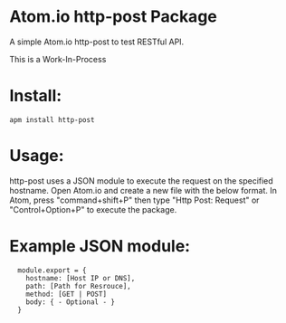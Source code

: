 # Atom.io http-post Package

A simple Atom.io http-post to test RESTful API.

This is a Work-In-Process

# Install:
```
apm install http-post
```

# Usage:
http-post uses a JSON module to execute the request on the specified hostname.  Open Atom.io and create a new file with the below format.  In Atom, press "command+shift+P" then type "Http Post: Request" or "Control+Option+P" to execute the package.

# Example JSON module:
```
  module.export = {
    hostname: [Host IP or DNS],
    path: [Path for Resrouce],
    method: [GET | POST]
    body: { - Optional - }
  }
```
